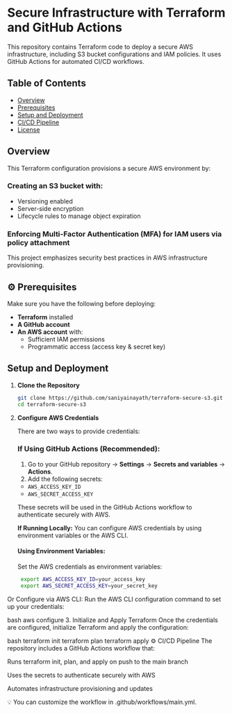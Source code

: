# Secure Infrastructure with Terraform and GitHub Actions

This repository contains Terraform code to deploy a secure AWS infrastructure, including S3 bucket configurations and IAM policies. It uses GitHub Actions for automated CI/CD workflows.

## Table of Contents
- [Overview](#overview)
- [Prerequisites](#prerequisites)
- [Setup and Deployment](#setup-and-deployment)
- [CI/CD Pipeline](#cicd-pipeline)
- [License](#license)

## Overview
This Terraform configuration provisions a secure AWS environment by:

### Creating an S3 bucket with:
- Versioning enabled
- Server-side encryption
- Lifecycle rules to manage object expiration

### Enforcing Multi-Factor Authentication (MFA) for IAM users via policy attachment

This project emphasizes security best practices in AWS infrastructure provisioning.

## ⚙️ Prerequisites
Make sure you have the following before deploying:

- **Terraform** installed
- **A GitHub account**
- **An AWS account** with:
  - Sufficient IAM permissions
  - Programmatic access (access key & secret key)

## Setup and Deployment

1. **Clone the Repository**
   ```bash
   git clone https://github.com/saniyainayath/terraform-secure-s3.git
   cd terraform-secure-s3
2. **Configure AWS Credentials**

    There are two ways to provide credentials:

     ### If Using GitHub Actions (Recommended):
     1. Go to your GitHub repository → **Settings** → **Secrets and variables** → **Actions**.
     2. Add the following secrets:
      - `AWS_ACCESS_KEY_ID`
      - `AWS_SECRET_ACCESS_KEY`

      These secrets will be used in the GitHub Actions workflow to authenticate securely with AWS.

      **If Running Locally:**
      You can configure AWS credentials by using environment variables or the AWS CLI.

      #### Using Environment Variables:
      Set the AWS credentials as environment variables:
      ```bash
       export AWS_ACCESS_KEY_ID=your_access_key
       export AWS_SECRET_ACCESS_KEY=your_secret_key
Or Configure via AWS CLI:
Run the AWS CLI configuration command to set up your credentials:

bash
aws configure
3. Initialize and Apply Terraform
Once the credentials are configured, initialize Terraform and apply the configuration:

bash
terraform init
terraform plan
terraform apply
⚙️ CI/CD Pipeline
The repository includes a GitHub Actions workflow that:

Runs terraform init, plan, and apply on push to the main branch

Uses the secrets to authenticate securely with AWS

Automates infrastructure provisioning and updates

💡 You can customize the workflow in .github/workflows/main.yml.
